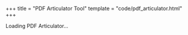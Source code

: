+++
title = "PDF Articulator Tool"
template = "code/pdf_articulator.html"
+++

<div id="root">Loading PDF Articulator...</div>
